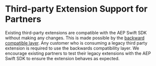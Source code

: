 # Third-party Extension Support for Partners

Existing third-party extensions are compatible with the AEP Swift SDK without making any changes. This is made possible by the [backward compatible layer](../Migration/Migration_Install.md). Any customer who is consuming a legacy third party extension is required to use the backwards compatibility layer. We encourage existing partners to test their legacy extensions with the AEP Swift SDK to ensure the extension behaves as expected.
